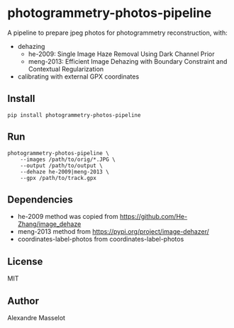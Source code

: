 # photogrammetry-photos-pipeline

A pipeline to prepare jpeg photos for photogrammetry reconstruction, with:
 * dehazing
    * he-2009: Single Image Haze Removal Using Dark Channel Prior
    * meng-2013: Efficient Image Dehazing with Boundary Constraint and Contextual Regularization
 * calibrating with external GPX coordinates

## Install

    pip install photogrammetry-photos-pipeline

## Run

    photogrammetry-photos-pipeline \
        --images /path/to/orig/*.JPG \
        --output /path/to/output \
        --dehaze he-2009|meng-2013 \
        --gpx /path/to/track.gpx


## Dependencies
 * he-2009 method was copied from https://github.com/He-Zhang/image_dehaze
 * meng-2013 method from https://pypi.org/project/image-dehazer/
 * coordinates-label-photos from coordinates-label-photos

## License
MIT

## Author

Alexandre Masselot
